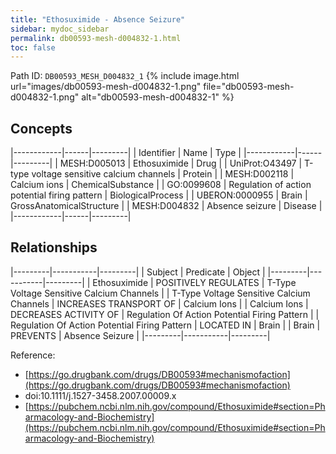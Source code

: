 ```yaml
---
title: "Ethosuximide - Absence Seizure"
sidebar: mydoc_sidebar
permalink: db00593-mesh-d004832-1.html
toc: false 
---
```



Path ID: `DB00593_MESH_D004832_1`
{% include image.html url="images/db00593-mesh-d004832-1.png" file="db00593-mesh-d004832-1.png" alt="db00593-mesh-d004832-1" %}

## Concepts

|------------|------|---------|
| Identifier | Name | Type    |
|------------|------|---------|
| MESH:D005013 | Ethosuximide | Drug |
| UniProt:O43497 | T-type voltage sensitive calcium channels | Protein |
| MESH:D002118 | Calcium ions | ChemicalSubstance |
| GO:0099608 | Regulation of action potential firing pattern | BiologicalProcess |
| UBERON:0000955 | Brain | GrossAnatomicalStructure |
| MESH:D004832 | Absence seizure | Disease |
|------------|------|---------|

## Relationships

|---------|-----------|---------|
| Subject | Predicate | Object  |
|---------|-----------|---------|
| Ethosuximide | POSITIVELY REGULATES | T-Type Voltage Sensitive Calcium Channels |
| T-Type Voltage Sensitive Calcium Channels | INCREASES TRANSPORT OF | Calcium Ions |
| Calcium Ions | DECREASES ACTIVITY OF | Regulation Of Action Potential Firing Pattern |
| Regulation Of Action Potential Firing Pattern | LOCATED IN | Brain |
| Brain | PREVENTS | Absence Seizure |
|---------|-----------|---------|

Reference: 
  - [https://go.drugbank.com/drugs/DB00593#mechanismofaction](https://go.drugbank.com/drugs/DB00593#mechanismofaction)
  - doi:10.1111/j.1527-3458.2007.00009.x
  - [https://pubchem.ncbi.nlm.nih.gov/compound/Ethosuximide#section=Pharmacology-and-Biochemistry](https://pubchem.ncbi.nlm.nih.gov/compound/Ethosuximide#section=Pharmacology-and-Biochemistry)
